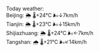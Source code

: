 Today weather:  
Beijing: 🌦   🌡️+24°C 🌬️↓7km/h  
Tianjin: 🌦   🌡️+23°C 🌬️↓15km/h  
Shijiazhuang: 🌦   🌡️+24°C 🌬️←7km/h  
Tangshan: 🌧   🌡️+21°C 🌬️↙14km/h  
